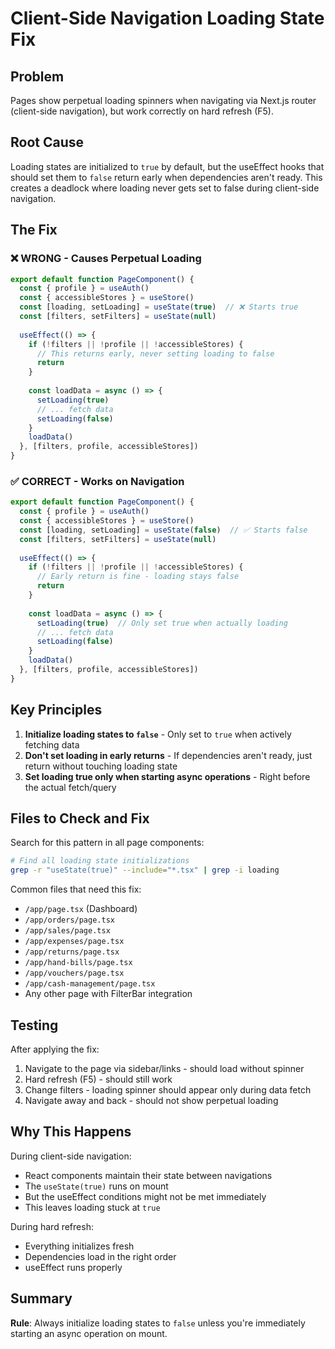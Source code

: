 # Client-Side Navigation Loading State Fix

## Problem
Pages show perpetual loading spinners when navigating via Next.js router (client-side navigation), but work correctly on hard refresh (F5).

## Root Cause
Loading states are initialized to `true` by default, but the useEffect hooks that should set them to `false` return early when dependencies aren't ready. This creates a deadlock where loading never gets set to false during client-side navigation.

## The Fix

### ❌ WRONG - Causes Perpetual Loading
```typescript
export default function PageComponent() {
  const { profile } = useAuth()
  const { accessibleStores } = useStore()
  const [loading, setLoading] = useState(true)  // ❌ Starts true
  const [filters, setFilters] = useState(null)
  
  useEffect(() => {
    if (!filters || !profile || !accessibleStores) {
      // This returns early, never setting loading to false
      return
    }
    
    const loadData = async () => {
      setLoading(true)
      // ... fetch data
      setLoading(false)
    }
    loadData()
  }, [filters, profile, accessibleStores])
}
```

### ✅ CORRECT - Works on Navigation
```typescript
export default function PageComponent() {
  const { profile } = useAuth()
  const { accessibleStores } = useStore()
  const [loading, setLoading] = useState(false)  // ✅ Starts false
  const [filters, setFilters] = useState(null)
  
  useEffect(() => {
    if (!filters || !profile || !accessibleStores) {
      // Early return is fine - loading stays false
      return
    }
    
    const loadData = async () => {
      setLoading(true)  // Only set true when actually loading
      // ... fetch data
      setLoading(false)
    }
    loadData()
  }, [filters, profile, accessibleStores])
}
```

## Key Principles

1. **Initialize loading states to `false`** - Only set to `true` when actively fetching data
2. **Don't set loading in early returns** - If dependencies aren't ready, just return without touching loading state
3. **Set loading true only when starting async operations** - Right before the actual fetch/query

## Files to Check and Fix

Search for this pattern in all page components:
```bash
# Find all loading state initializations
grep -r "useState(true)" --include="*.tsx" | grep -i loading
```

Common files that need this fix:
- `/app/page.tsx` (Dashboard)
- `/app/orders/page.tsx`
- `/app/sales/page.tsx`
- `/app/expenses/page.tsx`
- `/app/returns/page.tsx`
- `/app/hand-bills/page.tsx`
- `/app/vouchers/page.tsx`
- `/app/cash-management/page.tsx`
- Any other page with FilterBar integration

## Testing

After applying the fix:
1. Navigate to the page via sidebar/links - should load without spinner
2. Hard refresh (F5) - should still work
3. Change filters - loading spinner should appear only during data fetch
4. Navigate away and back - should not show perpetual loading

## Why This Happens

During client-side navigation:
- React components maintain their state between navigations
- The `useState(true)` runs on mount
- But the useEffect conditions might not be met immediately
- This leaves loading stuck at `true`

During hard refresh:
- Everything initializes fresh
- Dependencies load in the right order
- useEffect runs properly

## Summary

**Rule**: Always initialize loading states to `false` unless you're immediately starting an async operation on mount.